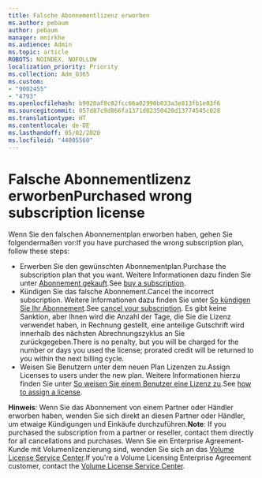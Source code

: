 ```yaml
---
title: Falsche Abonnementlizenz erworben
ms.author: pebaum
author: pebaum
manager: mnirkhe
ms.audience: Admin
ms.topic: article
ROBOTS: NOINDEX, NOFOLLOW
localization_priority: Priority
ms.collection: Adm_O365
ms.custom:
- "9002455"
- "4793"
ms.openlocfilehash: b9020af8c02fcc66a02990b033a3e813fb1e03f6
ms.sourcegitcommit: 057d87c9d866fa1371d02350420d13774545c028
ms.translationtype: HT
ms.contentlocale: de-DE
ms.lasthandoff: 05/02/2020
ms.locfileid: "44005560"
---
```

# <a name="purchased-wrong-subscription-license"></a><span data-ttu-id="44290-102">Falsche Abonnementlizenz erworben</span><span class="sxs-lookup"><span data-stu-id="44290-102">Purchased wrong subscription license</span></span>

<span data-ttu-id="44290-103">Wenn Sie den falschen Abonnementplan erworben haben, gehen Sie folgendermaßen vor:</span><span class="sxs-lookup"><span data-stu-id="44290-103">If you have purchased the wrong subscription plan, follow these steps:</span></span>

- <span data-ttu-id="44290-104">Erwerben Sie den gewünschten Abonnementplan.</span><span class="sxs-lookup"><span data-stu-id="44290-104">Purchase the subscription plan that you want.</span></span> <span data-ttu-id="44290-105">Weitere Informationen dazu finden Sie unter [Abonnement gekauft](https://docs.microsoft.com/alchemyinsights/buy-a-subscription-to-office-365-for-business).</span><span class="sxs-lookup"><span data-stu-id="44290-105">See [buy a subscription](https://docs.microsoft.com/alchemyinsights/buy-a-subscription-to-office-365-for-business).</span></span>
- <span data-ttu-id="44290-106">Kündigen Sie das falsche Abonnement.</span><span class="sxs-lookup"><span data-stu-id="44290-106">Cancel the incorrect subscription.</span></span> <span data-ttu-id="44290-107">Weitere Informationen dazu finden Sie unter [So kündigen Sie Ihr Abonnement](https://docs.microsoft.com/alchemyinsights/canceling-your-office-365-subscription).</span><span class="sxs-lookup"><span data-stu-id="44290-107">See [cancel your subscription](https://docs.microsoft.com/alchemyinsights/canceling-your-office-365-subscription).</span></span>
<span data-ttu-id="44290-108">Es gibt keine Sanktion, aber Ihnen wird die Anzahl der Tage, die Sie die Lizenz verwendet haben, in Rechnung gestellt, eine anteilige Gutschrift wird innerhalb des nächsten Abrechnungszyklus an Sie zurückgegeben.</span><span class="sxs-lookup"><span data-stu-id="44290-108">There is no penalty, but you will be charged for the number or days you used the license; prorated credit will be returned to you within the next billing cycle.</span></span>
- <span data-ttu-id="44290-109">Weisen Sie Benutzern unter dem neuen Plan Lizenzen zu.</span><span class="sxs-lookup"><span data-stu-id="44290-109">Assign Licenses to users under the new plan.</span></span> <span data-ttu-id="44290-110">Weitere Informationen hierzu finden Sie unter [So weisen Sie einem Benutzer eine Lizenz zu](https://docs.microsoft.com/alchemyinsights/how-to-assign-a-license-to-a-user).</span><span class="sxs-lookup"><span data-stu-id="44290-110">See [how to assign a license](https://docs.microsoft.com/alchemyinsights/how-to-assign-a-license-to-a-user).</span></span>

<span data-ttu-id="44290-111">**Hinweis**: Wenn Sie das Abonnement von einem Partner oder Händler erworben haben, wenden Sie sich direkt an diesen Partner oder Händler, um etwaige Kündigungen und Einkäufe durchzuführen.</span><span class="sxs-lookup"><span data-stu-id="44290-111">**Note**: If you purchased the subscription from a partner or reseller, contact them directly for all cancellations and purchases.</span></span> <span data-ttu-id="44290-112">Wenn Sie ein Enterprise Agreement-Kunde mit Volumenlizenzierung sind, wenden Sie sich an das [Volume License Service Center](https://support.microsoft.com/help/4471406/how-to-contact-the-microsoft-volume-licensing-service-center).</span><span class="sxs-lookup"><span data-stu-id="44290-112">If you're a Volume Licensing Enterprise Agreement customer, contact the [Volume License Service Center](https://support.microsoft.com/help/4471406/how-to-contact-the-microsoft-volume-licensing-service-center).</span></span>
